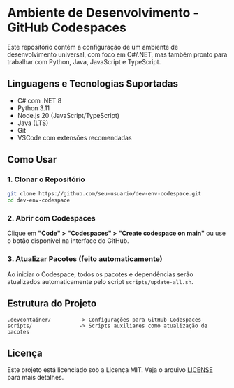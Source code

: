 # Ambiente de Desenvolvimento - GitHub Codespaces

Este repositório contém a configuração de um ambiente de desenvolvimento universal, com foco em C#/.NET, mas também pronto para trabalhar com Python, Java, JavaScript e TypeScript.

## Linguagens e Tecnologias Suportadas

- C# com .NET 8
- Python 3.11
- Node.js 20 (JavaScript/TypeScript)
- Java (LTS)
- Git
- VSCode com extensões recomendadas

## Como Usar

### 1. Clonar o Repositório

```bash
git clone https://github.com/seu-usuario/dev-env-codespace.git
cd dev-env-codespace
```

### 2. Abrir com Codespaces

Clique em **"Code" > "Codespaces" > "Create codespace on main"** ou use o botão disponível na interface do GitHub.

### 3. Atualizar Pacotes (feito automaticamente)

Ao iniciar o Codespace, todos os pacotes e dependências serão atualizados automaticamente pelo script `scripts/update-all.sh`.

## Estrutura do Projeto

```
.devcontainer/         -> Configurações para GitHub Codespaces
scripts/               -> Scripts auxiliares como atualização de pacotes
```

## Licença

Este projeto está licenciado sob a Licença MIT. Veja o arquivo [LICENSE](LICENSE) para mais detalhes.